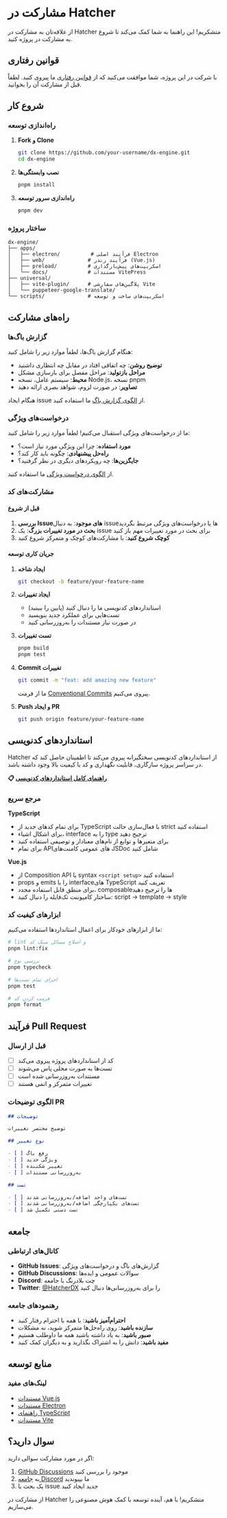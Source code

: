 # مشارکت در Hatcher

از علاقه‌تان به مشارکت در Hatcher متشکریم! این راهنما به شما کمک می‌کند تا شروع به مشارکت در پروژه کنید.

## قوانین رفتاری

با شرکت در این پروژه، شما موافقت می‌کنید که از [قوانین رفتاری](CODE_OF_CONDUCT.md) ما پیروی کنید. لطفاً قبل از مشارکت آن را بخوانید.

## شروع کار

### راه‌اندازی توسعه

1. **Fork و Clone**

   ```bash
   git clone https://github.com/your-username/dx-engine.git
   cd dx-engine
   ```

2. **نصب وابستگی‌ها**

   ```bash
   pnpm install
   ```

3. **راه‌اندازی سرور توسعه**
   ```bash
   pnpm dev
   ```

### ساختار پروژه

```
dx-engine/
├── apps/
│   ├── electron/          # فرآیند اصلی Electron
│   ├── web/              # فرآیند رندر (Vue.js)
│   ├── preload/          # اسکریپت‌های پیش‌بارگذاری
│   └── docs/             # مستندات VitePress
├── universal/
│   ├── vite-plugin/      # پلاگین‌های سفارشی Vite
│   └── puppeteer-google-translate/
└── scripts/              # اسکریپت‌های ساخت و توسعه
```

## راه‌های مشارکت

### گزارش باگ‌ها

هنگام گزارش باگ‌ها، لطفاً موارد زیر را شامل کنید:

- **توضیح روشن**: چه اتفاقی افتاد در مقابل چه انتظاری داشتید
- **مراحل بازتولید**: مراحل مفصل برای بازسازی مشکل
- **محیط**: سیستم عامل، نسخه Node.js، نسخه pnpm
- **تصاویر**: در صورت لزوم، شواهد بصری ارائه دهید

هنگام ایجاد issue از [الگوی گزارش باگ](.github/ISSUE_TEMPLATE/bug_report.md) ما استفاده کنید.

### درخواست‌های ویژگی

ما از درخواست‌های ویژگی استقبال می‌کنیم! لطفاً موارد زیر را شامل کنید:

- **مورد استفاده**: چرا این ویژگی مورد نیاز است؟
- **راه‌حل پیشنهادی**: چگونه باید کار کند؟
- **جایگزین‌ها**: چه رویکردهای دیگری در نظر گرفتید؟

از [الگوی درخواست ویژگی](.github/ISSUE_TEMPLATE/feature_request.md) ما استفاده کنید.

### مشارکت‌های کد

#### قبل از شروع

1. **بررسی Issue‌های موجود**: به دنبال issue‌ها یا درخواست‌های ویژگی مرتبط بگردید
2. **بحث در مورد تغییرات بزرگ**: یک issue برای بحث در مورد تغییرات مهم باز کنید
3. **کوچک شروع کنید**: با مشارکت‌های کوچک و متمرکز شروع کنید

#### جریان کاری توسعه

1. **ایجاد شاخه**

   ```bash
   git checkout -b feature/your-feature-name
   ```

2. **ایجاد تغییرات**
   - استانداردهای کدنویسی ما را دنبال کنید (پایین را ببینید)
   - تست‌هایی برای عملکرد جدید بنویسید
   - در صورت نیاز مستندات را به‌روزرسانی کنید

3. **تست تغییرات**

   ```bash
   pnpm build
   pnpm test
   ```

4. **Commit تغییرات**

   ```bash
   git commit -m "feat: add amazing new feature"
   ```

   ما از فرمت [Conventional Commits](https://conventionalcommits.org/) پیروی می‌کنیم.

5. **Push و ایجاد PR**
   ```bash
   git push origin feature/your-feature-name
   ```

## استانداردهای کدنویسی

Hatcher از استانداردهای کدنویسی سختگیرانه پیروی می‌کند تا اطمینان حاصل کند که در سراسر پروژه سازگاری، قابلیت نگهداری و کد با کیفیت بالا وجود داشته باشد.

**📋 [راهنمای کامل استانداردهای کدنویسی](./coding-standards.md)**

### مرجع سریع

**TypeScript**

- برای تمام کدهای جدید از TypeScript با فعال‌سازی حالت strict استفاده کنید
- برای اشکال اشیاء، interface را به type ترجیح دهید
- برای متغیرها و توابع از نام‌های معنادار و توصیفی استفاده کنید
- برای تمام APIهای عمومی کامنت‌های JSDoc شامل کنید

**Vue.js**

- از Composition API با syntax `<script setup>` استفاده کنید
- props و emits را با interface‌های TypeScript تعریف کنید
- برای منطق قابل استفاده مجدد، composable‌ها را ترجیح دهید
- ساختار کامپوننت تک‌فایله را دنبال کنید: script → template → style

### ابزارهای کیفیت کد

ما از ابزارهای خودکار برای اعمال استانداردها استفاده می‌کنیم:

```bash
# lint و اصلاح مسائل سبک کد
pnpm lint:fix

# بررسی نوع
pnpm typecheck

# اجرای تمام تست‌ها
pnpm test

# فرمت کردن کد
pnpm format
```

## فرآیند Pull Request

### قبل از ارسال

- [ ] کد از استانداردهای پروژه پیروی می‌کند
- [ ] تست‌ها به صورت محلی پاس می‌شوند
- [ ] مستندات به‌روزرسانی شده است
- [ ] تغییرات متمرکز و اتمی هستند

### الگوی توضیحات PR

```markdown
## توضیحات

توضیح مختصر تغییرات

## نوع تغییر

- [ ] رفع باگ
- [ ] ویژگی جدید
- [ ] تغییر شکننده
- [ ] به‌روزرسانی مستندات

## تست

- [ ] تست‌های واحد اضافه/به‌روزرسانی شدند
- [ ] تست‌های یکپارچگی اضافه/به‌روزرسانی شدند
- [ ] تست دستی تکمیل شد
```

## جامعه

### کانال‌های ارتباطی

- **GitHub Issues**: گزارش‌های باگ و درخواست‌های ویژگی
- **GitHub Discussions**: سوالات عمومی و ایده‌ها
- **Discord**: چت بلادرنگ با جامعه
- **Twitter**: [@HatcherDX](https://twitter.com/HatcherDX) را برای به‌روزرسانی‌ها دنبال کنید

### رهنمودهای جامعه

- **احترام‌آمیز باشید**: با همه با احترام رفتار کنید
- **سازنده باشید**: روی راه‌حل‌ها متمرکز شوید، نه مشکلات
- **صبور باشید**: به یاد داشته باشید همه ما داوطلب هستیم
- **مفید باشید**: دانش را به اشتراک بگذارید و به دیگران کمک کنید

## منابع توسعه

### لینک‌های مفید

- [مستندات Vue.js](https://vuejs.org/)
- [مستندات Electron](https://electronjs.org/)
- [راهنمای TypeScript](https://typescriptlang.org/)
- [مستندات Vite](https://vitejs.dev/)

## سوال دارید؟

اگر در مورد مشارکت سوالی دارید:

1. [GitHub Discussions](https://github.com/HatcherDX/dx-engine/discussions) موجود را بررسی کنید
2. به [جامعه Discord](https://discord.gg/hatcher) ما بپیوندید
3. یک بحث یا issue جدید ایجاد کنید

از مشارکت در Hatcher متشکریم! با هم، آینده توسعه با کمک هوش مصنوعی را می‌سازیم.
